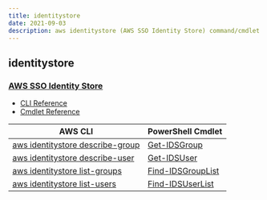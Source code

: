 ```yaml
---
title: identitystore
date: 2021-09-03
description: aws identitystore (AWS SSO Identity Store) command/cmdlet list.
---
```


## identitystore

### [AWS SSO Identity Store](https://aws.amazon.com/single-sign-on/)

* [CLI Reference](https://docs.aws.amazon.com/cli/latest/reference/identitystore/index.html)
* [Cmdlet Reference](https://docs.aws.amazon.com/powershell/latest/reference/items/IdentityStore_cmdlets.html)

|AWS CLI|PowerShell Cmdlet|
|----|----|
|[aws identitystore describe-group](https://docs.aws.amazon.com/cli/latest/reference/identitystore/describe-group.html)|[Get-IDSGroup](https://docs.aws.amazon.com/powershell/latest/reference/items/Get-IDSGroup.html)|
|[aws identitystore describe-user](https://docs.aws.amazon.com/cli/latest/reference/identitystore/describe-user.html)|[Get-IDSUser](https://docs.aws.amazon.com/powershell/latest/reference/items/Get-IDSUser.html)|
|[aws identitystore list-groups](https://docs.aws.amazon.com/cli/latest/reference/identitystore/list-groups.html)|[Find-IDSGroupList](https://docs.aws.amazon.com/powershell/latest/reference/items/Find-IDSGroupList.html)|
|[aws identitystore list-users](https://docs.aws.amazon.com/cli/latest/reference/identitystore/list-users.html)|[Find-IDSUserList](https://docs.aws.amazon.com/powershell/latest/reference/items/Find-IDSUserList.html)|

